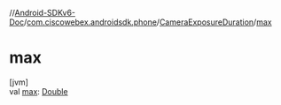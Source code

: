 //[Android-SDKv6-Doc](../../../index.md)/[com.ciscowebex.androidsdk.phone](../index.md)/[CameraExposureDuration](index.md)/[max](max.md)

# max

[jvm]\
val [max](max.md): [Double](https://kotlinlang.org/api/latest/jvm/stdlib/kotlin/-double/index.html)
